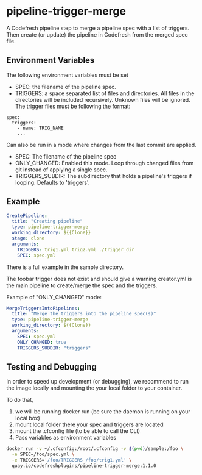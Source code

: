 # pipeline-trigger-merge

A Codefresh pipeline step to merge a pipeline spec with a list of triggers. Then create (or update) the pipeline in Codefresh from the merged spec file.

## Environment Variables

The following environment variables must be set

- SPEC: the filename of the pipeline spec.
- TRIGGERS: a space separated list of files and directories. All files in the directories will be included recursively. Unknown files will be ignored. The trigger files must be following the format:
```
spec:
  triggers:
    - name: TRIG_NAME
    ...
```

Can also be run in a mode where changes from the last commit are applied.
- SPEC: The filename of the pipeline spec
- ONLY_CHANGED: Enabled this mode. Loop through changed files from git instead of applying a single spec.
- TRIGGERS_SUBDIR: The subdirectory that holds a pipeline's triggers if looping. Defaults to 'triggers'.


## Example

```yaml
CreatePipeline:
  title: "Creating pipeline"
  type: pipeline-trigger-merge
  working_directory: ${{Clone}}
  stage: clone
  arguments:
    TRIGGERS: trig1.yml trig2.yml ./trigger_dir
    SPEC: spec.yml
```

There is a full example in the sample directory.

The foobar trigger does not exist and should give a warning
creator.yml is the main pipeline to create/merge the spec and the triggers.

Example of "ONLY_CHANGED" mode:
```yaml
MergeTriggersIntoPipelines:
  title: "Merge the triggers into the pipeline spec(s)"
  type: pipeline-trigger-merge
  working_directory: ${{Clone}}
  arguments:
    SPEC: spec.yml
    ONLY_CHANGED: true
    TRIGGERS_SUBDIR: "triggers"
```

## Testing and Debugging

In order to speed up development (or debugging), we recommend to run the image
locally and mounting the your local folder to your container.

To do that,

1. we will be running docker run (be sure the daemon is running on your local box)
2. mount local folder there your spec and triggers are located
3. mount the .cfconfig file (to be able to call the CLI)
4. Pass variables as environment variables

```sh
docker run -v ~/.cfconfig:/root/.cfconfig -v $(pwd)/sample:/foo \
  -e SPEC=/foo/spec.yml \
  -e TRIGGERS='/foo/TRIGGERS /foo/trig1.yml' \
  quay.io/codefreshplugins/pipeline-trigger-merge:1.1.0
```
